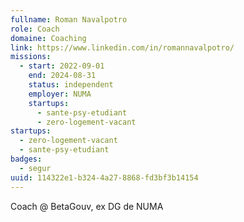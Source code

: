 ```yaml
---
fullname: Roman Navalpotro
role: Coach
domaine: Coaching
link: https://www.linkedin.com/in/romannavalpotro/
missions:
  - start: 2022-09-01
    end: 2024-08-31
    status: independent
    employer: NUMA
    startups:
      - sante-psy-etudiant
      - zero-logement-vacant
startups:
  - zero-logement-vacant
  - sante-psy-etudiant
badges:
  - segur
uuid: 114322e1-b324-4a27-8868-fd3bf3b14154
---
```

Coach @ BetaGouv, ex DG de NUMA